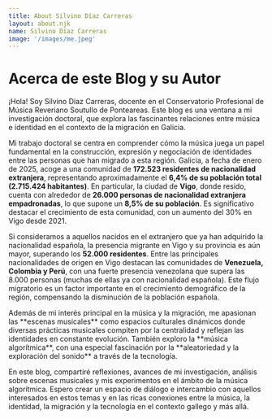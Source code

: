 ```yaml
---
title: About Silvino Díaz Carreras
layout: about.njk
name: Silvino Díaz Carreras
image: '/images/me.jpeg'
---
```


<h1>Acerca de este Blog y su Autor</h1>

<p>¡Hola! Soy Silvino Díaz Carreras, docente en el Conservatorio Profesional de Música Reveriano Soutullo de Ponteareas. Este blog es una ventana a mi investigación doctoral, que explora las fascinantes relaciones entre música e identidad en el contexto de la migración en Galicia.</p>

<p>Mi trabajo doctoral se centra en comprender cómo la música juega un papel fundamental en la construcción, expresión y negociación de identidades entre las personas que han migrado a esta región. Galicia, a fecha de enero de 2025, acoge a una comunidad de <strong>172.523 residentes de nacionalidad extranjera</strong>, representando aproximadamente el <strong>6,4% de su población total (2.715.424 habitantes)</strong>. En particular, la ciudad de <strong>Vigo</strong>, donde resido, cuenta con alrededor de <strong>26.000 personas de nacionalidad extranjera empadronadas</strong>, lo que supone un <strong>8,5% de su población</strong>. Es significativo destacar el crecimiento de esta comunidad, con un aumento del 30% en Vigo desde 2021.</p>

<p>Si consideramos a aquellos nacidos en el extranjero que ya han adquirido la nacionalidad española, la presencia migrante en Vigo y su provincia es aún mayor, superando los <strong>52.000 residentes</strong>. Entre las principales nacionalidades de origen en Vigo destacan las comunidades de <strong>Venezuela, Colombia y Perú</strong>, con una fuerte presencia venezolana que supera las 8.000 personas (muchas de ellas ya con nacionalidad española). Este flujo migratorio es un factor importante en el crecimiento demográfico de la región, compensando la disminución de la población española.</p>

<p>Además de mi interés principal en la música y la migración, me apasionan las **escenas musicales** como espacios culturales dinámicos donde diversas prácticas musicales compiten por la centralidad y reflejan las identidades en constante evolución. También exploro la **música algorítmica**, con una especial fascinación por la **aleatoriedad y la exploración del sonido** a través de la tecnología.</p>

<p>En este blog, compartiré reflexiones, avances de mi investigación, análisis sobre escenas musicales y mis experimentos en el ámbito de la música algorítmica. Espero crear un espacio de diálogo e intercambio con aquellos interesados en estos temas y en las ricas conexiones entre la música, la identidad, la migración y la tecnología en el contexto gallego y más allá.</p>